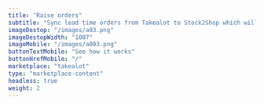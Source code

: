 ```yaml
---
title: "Raise orders"
subtitle: "Sync lead time orders from Takealot to Stock2Shop which will then be processed into your ERP / Accounting System"
imageDestop: "/images/a03.png"
imageDestopWidth: "1007"
imageMobile: "/images/a003.png"
buttonTextMobile: "See how it works"
buttonHrefMobile: "/" 
marketplace: "takealot"
type: "marketplace-content"
headless: true
weight: 2
---
```

